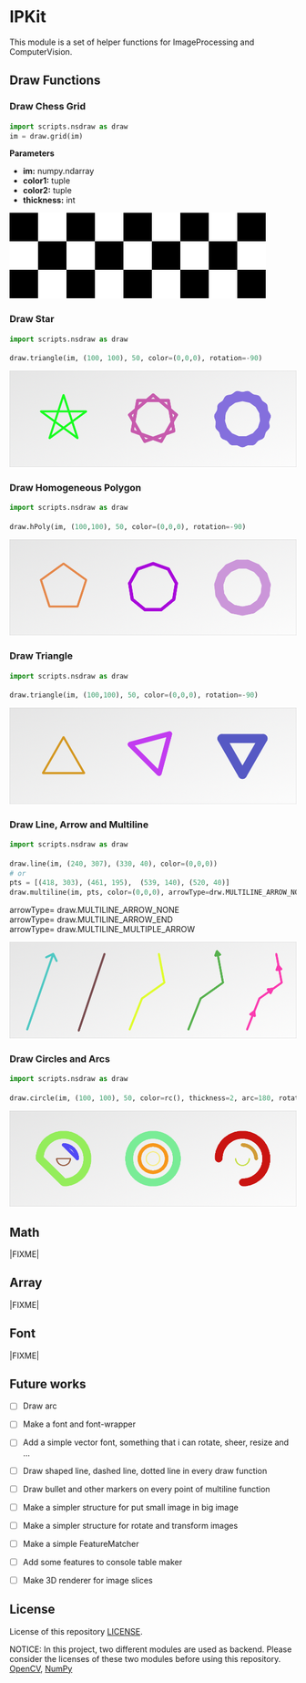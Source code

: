 # IPKit
This module is a set of helper functions for ImageProcessing and ComputerVision.


## Draw Functions
### Draw Chess Grid
~~~python
import scripts.nsdraw as draw
im = draw.grid(im)
~~~

**Parameters**  
- **im:** numpy.ndarray  
- **color1:** tuple  
- **color2:** tuple  
- **thickness:** int  

![im](showcase/_grid1.png)


### Draw Star

~~~python
import scripts.nsdraw as draw

draw.triangle(im, (100, 100), 50, color=(0,0,0), rotation=-90)
~~~

![im](showcase/drawStar4.png)

### Draw Homogeneous Polygon

~~~python
import scripts.nsdraw as draw

draw.hPoly(im, (100,100), 50, color=(0,0,0), rotation=-90)
~~~

![im](showcase/drawHomogeneousPoly.png)

### Draw Triangle
~~~python
import scripts.nsdraw as draw

draw.triangle(im, (100,100), 50, color=(0,0,0), rotation=-90)
~~~

![im](showcase/drawTriangle.png)

### Draw Line, Arrow and Multiline
~~~python
import scripts.nsdraw as draw

draw.line(im, (240, 307), (330, 40), color=(0,0,0))
# or
pts = [(418, 303), (461, 195),  (539, 140), (520, 40)]
draw.multiline(im, pts, color=(0,0,0), arrowType=drw.MULTILINE_ARROW_NONE)
~~~
arrowType= draw.MULTILINE_ARROW_NONE   
arrowType= draw.MULTILINE_ARROW_END   
arrowType= draw.MULTILINE_MULTIPLE_ARROW   

![im](showcase/drawMultiLine.png)

### Draw Circles and Arcs
~~~python
import scripts.nsdraw as draw

draw.circle(im, (100, 100), 50, color=rc(), thickness=2, arc=180, rotation=0)
~~~

![im](showcase/drawArc.png)

## Math
|FIXME|

## Array
|FIXME|

## Font
|FIXME|

## Future works
- [ ] Draw arc
- [ ] Make a font and font-wrapper
- [ ] Add a simple vector font, something that i can rotate, sheer, resize and ...
- [ ] Draw shaped line, dashed line, dotted line in every draw function
- [ ] Draw bullet and other markers on every point of multiline function
- [ ] Make a simpler structure for put small image in big image
- [ ] Make a simpler structure for rotate and transform images
- [ ] Make a simple FeatureMatcher
- [ ] Add some features to console table maker
- [ ] Make 3D renderer for image slices


## License
License of this repository [LICENSE](/LICENSE).


NOTICE: In this project, two different modules are used as backend. Please consider the licenses of these two modules before using this repository.
[OpenCV](https://github.com/opencv), [NumPy](https://numpy.org/about/)